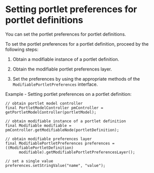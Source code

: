 # Setting portlet preferences for portlet definitions

You can set the portlet preferences for portlet definitions.

To set the portlet preferences for a portlet definition, proceed by the following steps:

1.  Obtain a modifiable instance of a portlet definition.

2.  Obtain the modifiable portlet preferences layer.

3.  Set the preferences by using the appropriate methods of the `ModifiablePortletPreferences` interface.


Example - Setting portlet preferences on a portlet definition:

```
// obtain portlet model controller
final PortletModelController pmController = getPortletModelController(portletModel);
        
// obtain modifiable instance of a portlet definition
final Modifiable modifiable = pmController.getModifiableNode(portletDefinition);

// obtain modifiable preferences layer
final ModifiablePortletPreferences preferences = ((ModifiablePortletDefinition) 
      modifiable).getModifiablePortletPreferencesLayer();

// set a single value
preferences.setStringValue("name", "value");
```


